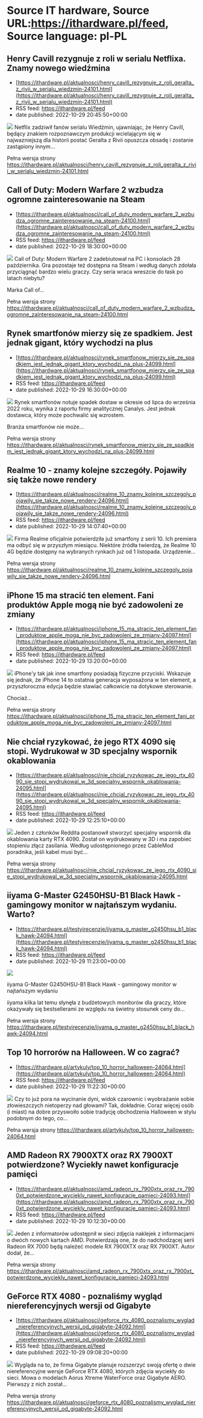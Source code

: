 # Source IT hardware, Source URL:https://ithardware.pl/feed, Source language: pl-PL

## Henry Cavill rezygnuje z roli w serialu Netflixa. Znamy nowego wiedźmina
 - [https://ithardware.pl/aktualnosci/henry_cavill_rezygnuje_z_roli_geralta_z_rivii_w_serialu_wiedzmin-24101.html](https://ithardware.pl/aktualnosci/henry_cavill_rezygnuje_z_roli_geralta_z_rivii_w_serialu_wiedzmin-24101.html)
 - RSS feed: https://ithardware.pl/feed
 - date published: 2022-10-29 20:45:50+00:00

<img src="https://ithardware.pl/artykuly/min/24101_1.jpg" />            Netflix zadziwił fan&oacute;w serialu Wiedźmin, ujawniając, że Henry Cavill, będący znakiem rozpoznawczym produkcji wcielającym się w najwazniejszą dla historii postać Geralta z Rivii opuszcza obsadę i zostanie zastąpiony innym...
            <p>Pełna wersja strony <a href="https://ithardware.pl/aktualnosci/henry_cavill_rezygnuje_z_roli_geralta_z_rivii_w_serialu_wiedzmin-24101.html">https://ithardware.pl/aktualnosci/henry_cavill_rezygnuje_z_roli_geralta_z_rivii_w_serialu_wiedzmin-24101.html</a></p>

## Call of Duty: Modern Warfare 2 wzbudza ogromne zainteresowanie na Steam
 - [https://ithardware.pl/aktualnosci/call_of_duty_modern_warfare_2_wzbudza_ogromne_zainteresowanie_na_steam-24100.html](https://ithardware.pl/aktualnosci/call_of_duty_modern_warfare_2_wzbudza_ogromne_zainteresowanie_na_steam-24100.html)
 - RSS feed: https://ithardware.pl/feed
 - date published: 2022-10-29 18:30:00+00:00

<img src="https://ithardware.pl/artykuly/min/24100_1.jpg" />            Call of Duty: Modern Warfare 2 zadebiutował na PC i konsolach 28 października. Gra pozostaje też dostępna na Steam i według danych zdołała przyciągnąć bardzo wielu graczy. Czy seria wraca wreszcie do łask po latach niebytu?

Marka Call of...
            <p>Pełna wersja strony <a href="https://ithardware.pl/aktualnosci/call_of_duty_modern_warfare_2_wzbudza_ogromne_zainteresowanie_na_steam-24100.html">https://ithardware.pl/aktualnosci/call_of_duty_modern_warfare_2_wzbudza_ogromne_zainteresowanie_na_steam-24100.html</a></p>

## Rynek smartfonów mierzy się ze spadkiem. Jest jednak gigant, który wychodzi na plus
 - [https://ithardware.pl/aktualnosci/rynek_smartfonow_mierzy_sie_ze_spadkiem_jest_jednak_gigant_ktory_wychodzi_na_plus-24099.html](https://ithardware.pl/aktualnosci/rynek_smartfonow_mierzy_sie_ze_spadkiem_jest_jednak_gigant_ktory_wychodzi_na_plus-24099.html)
 - RSS feed: https://ithardware.pl/feed
 - date published: 2022-10-29 16:30:00+00:00

<img src="https://ithardware.pl/artykuly/min/24099_1.jpg" />            Rynek smartfon&oacute;w notuje spadek dostaw w okresie od lipca do września 2022 roku, wynika z raportu firmy analitycznej&nbsp;Canalys. Jest jednak dostawca, kt&oacute;ry&nbsp;może&nbsp;pochwalić się wzrostem.

Branża smartfon&oacute;w nie może...
            <p>Pełna wersja strony <a href="https://ithardware.pl/aktualnosci/rynek_smartfonow_mierzy_sie_ze_spadkiem_jest_jednak_gigant_ktory_wychodzi_na_plus-24099.html">https://ithardware.pl/aktualnosci/rynek_smartfonow_mierzy_sie_ze_spadkiem_jest_jednak_gigant_ktory_wychodzi_na_plus-24099.html</a></p>

## Realme 10 - znamy kolejne szczegóły. Pojawiły się także nowe rendery
 - [https://ithardware.pl/aktualnosci/realme_10_znamy_kolejne_szczegoly_pojawily_sie_takze_nowe_rendery-24096.html](https://ithardware.pl/aktualnosci/realme_10_znamy_kolejne_szczegoly_pojawily_sie_takze_nowe_rendery-24096.html)
 - RSS feed: https://ithardware.pl/feed
 - date published: 2022-10-29 14:07:40+00:00

<img src="https://ithardware.pl/artykuly/min/24096_1.jpg" />            Firma Realme oficjalnie potwierdziła już smartfony z serii 10. Ich premiera ma odbyć się w przyszłym miesiącu. Niekt&oacute;re źr&oacute;dła twierdzą, że&nbsp;Realme 10 4G będzie dostępny na wybranych rynkach już od 1 listopada. Urządzenie...
            <p>Pełna wersja strony <a href="https://ithardware.pl/aktualnosci/realme_10_znamy_kolejne_szczegoly_pojawily_sie_takze_nowe_rendery-24096.html">https://ithardware.pl/aktualnosci/realme_10_znamy_kolejne_szczegoly_pojawily_sie_takze_nowe_rendery-24096.html</a></p>

## iPhone 15 ma stracić ten element. Fani produktów Apple mogą nie być zadowoleni ze zmiany
 - [https://ithardware.pl/aktualnosci/iphone_15_ma_stracic_ten_element_fani_produktow_apple_moga_nie_byc_zadowoleni_ze_zmiany-24097.html](https://ithardware.pl/aktualnosci/iphone_15_ma_stracic_ten_element_fani_produktow_apple_moga_nie_byc_zadowoleni_ze_zmiany-24097.html)
 - RSS feed: https://ithardware.pl/feed
 - date published: 2022-10-29 13:20:00+00:00

<img src="https://ithardware.pl/artykuly/min/24097_1.jpg" />            iPhone'y tak jak inne smartfony posiadają fizyczne przyciski. Wskazuje się jednak, że iPhone 14 to ostatnia generacja wyposażona w ten element, a przyszłoroczna edycja będzie stawiać całkowicie na dotykowe sterowanie.

Chociaż...
            <p>Pełna wersja strony <a href="https://ithardware.pl/aktualnosci/iphone_15_ma_stracic_ten_element_fani_produktow_apple_moga_nie_byc_zadowoleni_ze_zmiany-24097.html">https://ithardware.pl/aktualnosci/iphone_15_ma_stracic_ten_element_fani_produktow_apple_moga_nie_byc_zadowoleni_ze_zmiany-24097.html</a></p>

## Nie chciał ryzykować, że jego RTX 4090 się stopi. Wydrukował w 3D specjalny wspornik okablowania
 - [https://ithardware.pl/aktualnosci/nie_chcial_ryzykowac_ze_jego_rtx_4090_sie_stopi_wydrukowal_w_3d_specjalny_wspornik_okablowania-24095.html](https://ithardware.pl/aktualnosci/nie_chcial_ryzykowac_ze_jego_rtx_4090_sie_stopi_wydrukowal_w_3d_specjalny_wspornik_okablowania-24095.html)
 - RSS feed: https://ithardware.pl/feed
 - date published: 2022-10-29 12:25:10+00:00

<img src="https://ithardware.pl/artykuly/min/24095_1.jpg" />            Jeden z członk&oacute;w Reddita postanowił stworzyć specjalny wspornik dla okablowania karty RTX 4090. Został on wydrukowany w 3D i ma zapobiec stopieniu złącz zasilania. Według udostępnionego przez CableMod poradnika, jeśli kabel musi być...
            <p>Pełna wersja strony <a href="https://ithardware.pl/aktualnosci/nie_chcial_ryzykowac_ze_jego_rtx_4090_sie_stopi_wydrukowal_w_3d_specjalny_wspornik_okablowania-24095.html">https://ithardware.pl/aktualnosci/nie_chcial_ryzykowac_ze_jego_rtx_4090_sie_stopi_wydrukowal_w_3d_specjalny_wspornik_okablowania-24095.html</a></p>

## iiyama G-Master G2450HSU-B1 Black Hawk - gamingowy monitor w najtańszym wydaniu. Warto?
 - [https://ithardware.pl/testyirecenzje/iiyama_g_master_g2450hsu_b1_black_hawk-24094.html](https://ithardware.pl/testyirecenzje/iiyama_g_master_g2450hsu_b1_black_hawk-24094.html)
 - RSS feed: https://ithardware.pl/feed
 - date published: 2022-10-29 11:23:00+00:00

<img src="https://ithardware.pl/artykuly/min/24094_1.jpg" />            

iiyama G-Master G2450HSU-B1 Black Hawk - gamingowy monitor w najtańszym wydaniu

iiyama kilka lat temu słynęła z budżetowych monitor&oacute;w dla graczy, kt&oacute;re okazywały się bestsellerami ze względu na świetny stosunek ceny do...
            <p>Pełna wersja strony <a href="https://ithardware.pl/testyirecenzje/iiyama_g_master_g2450hsu_b1_black_hawk-24094.html">https://ithardware.pl/testyirecenzje/iiyama_g_master_g2450hsu_b1_black_hawk-24094.html</a></p>

## Top 10 horrorów na Halloween. W co zagrać?
 - [https://ithardware.pl/artykuly/top_10_horror_halloween-24064.html](https://ithardware.pl/artykuly/top_10_horror_halloween-24064.html)
 - RSS feed: https://ithardware.pl/feed
 - date published: 2022-10-29 11:22:30+00:00

<img src="https://ithardware.pl/artykuly/min/24064_1.jpg" />            Czy to już pora na wycinanie dyni, widok czarownic i wyobrażanie sobie złowieszczych nietoperzy nad głowami? Tak, dokładnie. Coraz więcej os&oacute;b (i miast) na dobre przyswoiło sobie tradycję obchodzenia Halloween w stylu podobnym do tego, co...
            <p>Pełna wersja strony <a href="https://ithardware.pl/artykuly/top_10_horror_halloween-24064.html">https://ithardware.pl/artykuly/top_10_horror_halloween-24064.html</a></p>

## AMD Radeon RX 7900XTX oraz RX 7900XT potwierdzone? Wyciekły nawet konfiguracje pamięci
 - [https://ithardware.pl/aktualnosci/amd_radeon_rx_7900xtx_oraz_rx_7900xt_potwierdzone_wyciekly_nawet_konfiguracje_pamieci-24093.html](https://ithardware.pl/aktualnosci/amd_radeon_rx_7900xtx_oraz_rx_7900xt_potwierdzone_wyciekly_nawet_konfiguracje_pamieci-24093.html)
 - RSS feed: https://ithardware.pl/feed
 - date published: 2022-10-29 10:12:30+00:00

<img src="https://ithardware.pl/artykuly/min/24093_1.jpg" />            Jeden z informator&oacute;w udostępnił w sieci zdjęcia naklejek z informacjami o dw&oacute;ch nowych kartach AMD. Potwierdzają one, że do nadchodzącej serii Radeon RX 7000 będą należeć modele RX 7900XTX oraz RX 7900XT. Autor dodał, że...
            <p>Pełna wersja strony <a href="https://ithardware.pl/aktualnosci/amd_radeon_rx_7900xtx_oraz_rx_7900xt_potwierdzone_wyciekly_nawet_konfiguracje_pamieci-24093.html">https://ithardware.pl/aktualnosci/amd_radeon_rx_7900xtx_oraz_rx_7900xt_potwierdzone_wyciekly_nawet_konfiguracje_pamieci-24093.html</a></p>

## GeForce RTX 4080 - poznaliśmy wygląd niereferencyjnych wersji od Gigabyte
 - [https://ithardware.pl/aktualnosci/geforce_rtx_4080_poznalismy_wyglad_niereferencyjnych_wersji_od_gigabyte-24092.html](https://ithardware.pl/aktualnosci/geforce_rtx_4080_poznalismy_wyglad_niereferencyjnych_wersji_od_gigabyte-24092.html)
 - RSS feed: https://ithardware.pl/feed
 - date published: 2022-10-29 09:08:20+00:00

<img src="https://ithardware.pl/artykuly/min/24092_1.jpg" />            Wygląda na to, że firma Gigabyte planuje rozszerzyć swoją ofertę o dwie niereferencyjne wersje GeForce RTX 4080, kt&oacute;rych zdjęcia wyciekły do sieci. Mowa o modelach Aorus Xtreme WaterForce oraz Gigabyte&nbsp;AERO. Pierwszy z nich został...
            <p>Pełna wersja strony <a href="https://ithardware.pl/aktualnosci/geforce_rtx_4080_poznalismy_wyglad_niereferencyjnych_wersji_od_gigabyte-24092.html">https://ithardware.pl/aktualnosci/geforce_rtx_4080_poznalismy_wyglad_niereferencyjnych_wersji_od_gigabyte-24092.html</a></p>

